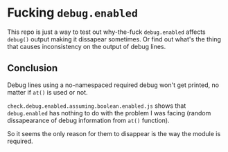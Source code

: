 # Fucking `debug.enabled`

This repo is just a way to test out why-the-fuck `debug.enabled` affects
`debug()` output making it dissapear sometimes. Or find out what's the thing
that causes inconsistency on the output of debug lines.


## Conclusion

Debug lines using a no-namespaced required debug won't get printed, no matter
if `at()` is used or not.

`check.debug.enabled.assuming.boolean.enabled.js` shows that `debug.enabled`
has nothing to do with the problem I was facing (random dissapearance of debug
information from `at()` function).

So it seems the only reason for them to disappear is the way the module is
required.
